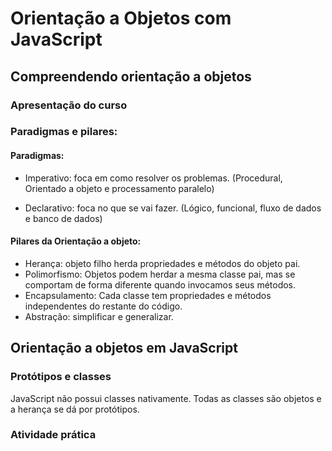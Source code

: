# Orientação a Objetos com JavaScript

## Compreendendo orientação a objetos
### Apresentação do curso
### Paradigmas e pilares:

#### Paradigmas:
- Imperativo: foca em como resolver os problemas.
(Procedural, Orientado a objeto e processamento paralelo)

- Declarativo: foca no que se vai fazer.
(Lógico, funcional, fluxo de dados e banco de dados)

#### Pilares da Orientação a objeto:
- Herança: objeto filho herda propriedades e métodos do objeto pai.
- Polimorfismo: Objetos podem herdar a mesma classe pai, mas se comportam de forma diferente quando invocamos seus métodos.
- Encapsulamento: Cada classe tem propriedades e métodos independentes do restante do código.
- Abstração: simplificar e generalizar.

## Orientação a objetos em JavaScript

### Protótipos e classes
JavaScript não possui classes nativamente. Todas as classes são objetos e a herança se dá por protótipos.  

### Atividade prática
